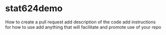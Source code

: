 # stat624demo
How to create a pull request
add description of the code
add instructions for how to use
add anything that will facilitate and promote use of your repo
